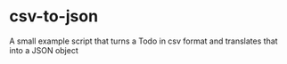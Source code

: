 # csv-to-json
A small example script that turns a Todo in csv format and translates that into a JSON object
